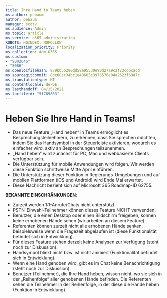 ```yaml
---
title: Ihre Hand in Teams heben
ms.author: pebaum
author: pebaum
manager: scotv
ms.audience: Admin
ms.topic: article
ms.service: o365-administration
ROBOTS: NOINDEX, NOFOLLOW
localization_priority: Priority
ms.collection: Adm_O365
ms.custom:
- "9002646"
- "5086"
ms.openlocfilehash: 879bb55280dd58a95539e90d27a9c2f23cd6cacd
ms.sourcegitcommit: 8bc60ec34bc1e40685e3976576e04a2623f63a7c
ms.translationtype: HT
ms.contentlocale: de-DE
ms.lasthandoff: 04/15/2021
ms.locfileid: "51789863"
---
```

# <a name="raise-your-hand-in-teams"></a>Heben Sie Ihre Hand in Teams!

- Das neue Feature „Hand heben“ in Teams ermöglicht es Besprechungsteilnehmern, zu erkennen, dass Sie sprechen möchten, indem Sie das Handsymbol in der Steuerleiste aktivieren, wodurch es einfacher wird, aktiv an Besprechungen teilzunehmen.
- „Hand heben“ wird zunächst für PC, Mac und webbasierte Clients verfügbar sein.
- Die Unterstützung für mobile Anwendungen wird folgen. Wir werden diese Funktion schrittweise Mitte April einführen.
- Die Unterstützung dieser Funktion in Regierungs-Umgebungen und auf mobilen Plattformen (iOS und Android) wird Ende Mai erwartet.
- Diese Nachricht bezieht sich auf Microsoft 365 Roadmap-ID 62755.

**BEKANNTE EINSCHRÄNKUNGEN**:

- Zurzeit werden 1:1-Anrufe/Chats nicht unterstützt.
- PSTN-Einwahl-Teilnehmer können dieses Feature NICHT verwenden.
- Benutzer, die einen Desktop oder einen Bildschirm freigeben, können keine erhobenen Hände sehen (wir arbeiten an diesem Feature).
- Referenten können zurzeit nicht alle erhobenen Hände senken, beispielsweise wenn die Fragezeit abgelaufen ist (diese Funktionalität befindet sich in Entwicklung).
- Für dieses Feature stehen derzeit keine Analysen zur Verfügung (steht noch zur Diskussion).
- Handsymbol blinkt nicht bzw. ist nicht animiert (Funktionalität befindet sich in Entwicklung).
- Wenn eine Hand gehoben wird, gibt es im Chat keine Benachrichtigung (steht noch zur Diskussion).
- Benutzer (Teilnehmer), die Ihre Hand heben, wissen nicht, wo sie sich in der „Reihenfolge“ aller gehobenen Hände befinden. Die Referenten sehen die Teilnehmer in der Reihenfolge, in der diese die Hände heben (Funktion in Entwicklung).
